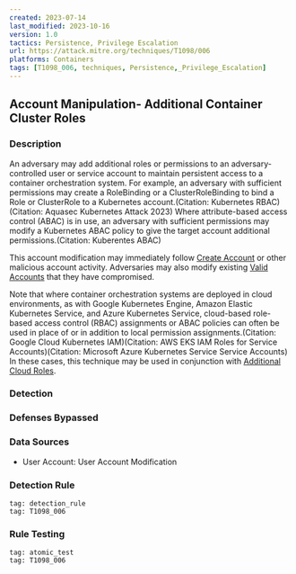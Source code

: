 ```yaml
---
created: 2023-07-14
last_modified: 2023-10-16
version: 1.0
tactics: Persistence, Privilege Escalation
url: https://attack.mitre.org/techniques/T1098/006
platforms: Containers
tags: [T1098_006, techniques, Persistence,_Privilege_Escalation]
---
```


## Account Manipulation- Additional Container Cluster Roles

### Description

An adversary may add additional roles or permissions to an adversary-controlled user or service account to maintain persistent access to a container orchestration system. For example, an adversary with sufficient permissions may create a RoleBinding or a ClusterRoleBinding to bind a Role or ClusterRole to a Kubernetes account.(Citation: Kubernetes RBAC)(Citation: Aquasec Kubernetes Attack 2023) Where attribute-based access control (ABAC) is in use, an adversary with sufficient permissions may modify a Kubernetes ABAC policy to give the target account additional permissions.(Citation: Kuberentes ABAC)
 
This account modification may immediately follow [Create Account](https://attack.mitre.org/techniques/T1136) or other malicious account activity. Adversaries may also modify existing [Valid Accounts](https://attack.mitre.org/techniques/T1078) that they have compromised.  

Note that where container orchestration systems are deployed in cloud environments, as with Google Kubernetes Engine, Amazon Elastic Kubernetes Service, and Azure Kubernetes Service, cloud-based  role-based access control (RBAC) assignments or ABAC policies can often be used in place of or in addition to local permission assignments.(Citation: Google Cloud Kubernetes IAM)(Citation: AWS EKS IAM Roles for Service Accounts)(Citation: Microsoft Azure Kubernetes Service Service Accounts) In these cases, this technique may be used in conjunction with [Additional Cloud Roles](https://attack.mitre.org/techniques/T1098/003).

### Detection



### Defenses Bypassed



### Data Sources

  - User Account: User Account Modification
### Detection Rule

```query
tag: detection_rule
tag: T1098_006
```

### Rule Testing

```query
tag: atomic_test
tag: T1098_006
```
